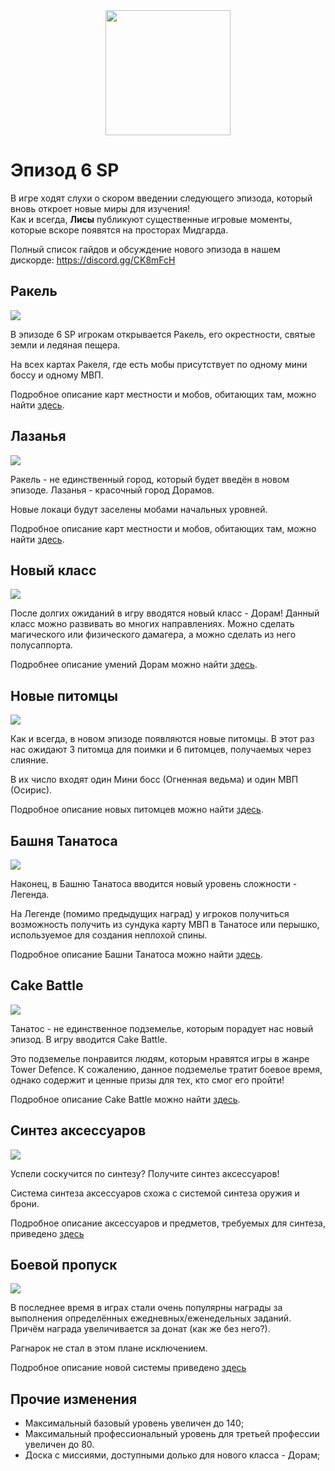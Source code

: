 <center><img src="./triforce.png" width="200" height="200"/></center>
<h1 id="эпизод-6.sp">Эпизод 6 SP</h1>
<p>В игре ходят слухи о скором введении следующего эпизода, который вновь откроет новые миры для изучения!<br>
Как и всегда, <strong>Лисы</strong> публикуют существенные игровые моменты, которые вскоре появятся на просторах Мидгарда.</p>
<p>Полный список гайдов и обсуждение нового эпизода в нашем дискорде: <a target="_blank" href="https://discord.gg/CK8mFcH">https://discord.gg/CK8mFcH</a></p>
<h2 id="новые-локации">Ракель</h2>
<img src="./rachel.jpg" />
<p>В эпизоде 6 SP игрокам открывается Ракель, его окрестности, святые земли и ледяная пещера.</p>
<p>На всех картах Ракеля, где есть мобы присутствует по одному мини боссу и одному МВП.</p>
<p>Подробное описание карт местности и мобов, обитающих там, можно найти <a href="./maps-and-mobs-rachel/">здесь</a>.</p>
<h2 id="новые-локации">Лазанья</h2>
<img src="./lasagna.jpg" />
<p>Ракель - не единственный город, который будет введён в новом эпизоде. Лазанья - красочный город Дорамов.
<p>Новые локаци будут заселены мобами начальных уровней.</p>
<p>Подробное описание карт местности и мобов, обитающих там, можно найти <a href="./maps-and-mobs-lasagna/">здесь</a>.</p>
<h2 id="новый-класс">Новый класс</h2>
<img src="./doram.jpg" />
<p>После долгих ожиданий в игру вводятся новый класс - Дорам! Данный класс можно развивать во многих направлениях. Можно сделать магического или физического дамагера, а можно сделать из него полусаппорта.</p>
<p>Подробнее описание умений Дорам можно найти <a href="./doram/">здесь</a>.</p>
<h2 id="новые-питомцы">Новые питомцы</h2>
<img src="./pets.jpg" />
<p>Как и всегда, в новом эпизоде появляются новые питомцы. В этот раз нас ожидают 3 питомца для поимки и 6 питомцев, получаемых через слияние.</p>
<p>В их число входят один Мини босс (Огненная ведьма) и один МВП (Осирис).</p>
<p>Подробное описание новых питомцев можно найти <a href="./pets/">здесь</a>.</p>
<h2 id="башня-танатоса">Башня Танатоса</h2>
<img src="./thanatos.png" />
<p>Наконец, в Башню Танатоса вводится новый уровень сложности - Легенда.</p>
<p>На Легенде (помимо предыдущих наград) у игроков получиться возможность получить из сундука карту МВП в Танатосе или перышко, используемое для создания неплохой спины.</p>
<p>Подробное описание Башни Танатоса можно найти <a href="./thanatos/">здесь</a>.</p>
<h2 id="битва-тортов">Cake Battle</h2>
<img src="./cake.png" />
<p>Танатос - не единственное подземелье, которым порадует нас новый эпизод. В игру вводится Cake Battle.</p>
<p>Это подземелье понравится людям, которым нравятся игры в жанре Tower Defence. К сожалению, данное подземелье тратит боевое время, однако содержит и ценные призы для тех, кто смог его пройти!</p>
<p>Подробное описание Cake Battle можно найти <a href="./cake/">здесь</a>.</p>
<h2 id="синтез-аксессуаров">Синтез аксессуаров</h2>
<img src="./synthesis.jpg" />
<p>Успели соскучится по синтезу? Получите синтез аксессуаров!</p>
<p>Система синтеза аксессуаров схожа с системой синтеза оружия и брони.</p>
<p>Подробное описание аксессуаров и предметов, требуемых для синтеза, приведено <a href="./synthesis/">здесь</a></p>
<h2 id="боевой-пропуск">Боевой пропуск</h2>
<img src="./battlepass.jpg" />
<p>В последнее время в играх стали очень популярны награды за выполнения определённых ежедневных/еженедельных заданий. Причём награда увеличивается за донат (как же без него?).</p>
<p>Рагнарок не стал в этом плане исключением.</p>
<p>Подробное описание новой системы приведено <a href="./battlepass/">здесь</a></p>
<h2 id="прочие-изменения">Прочие изменения</h2>
<ul>
<li>Максимальный базовый уровень увеличен до 140;</li>
<li>Максимальный профессиональный уровень для третьей профессии увеличен до 80.</li>
<li>Доска с миссиями, доступными долько для нового класса - Дорам;</li>

</ul>

